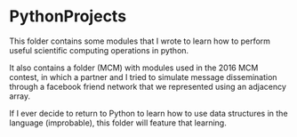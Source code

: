 # PythonProjects

This folder contains some modules that I wrote to learn how to perform useful scientific computing operations in python.

It also contains a folder (MCM) with modules used in the 2016 MCM contest, in which a partner and I tried to simulate
message dissemination through a facebook friend network that we represented using an adjacency array.

If I ever decide to return to Python to learn how to use data structures in the language (improbable), this folder will feature that learning.
